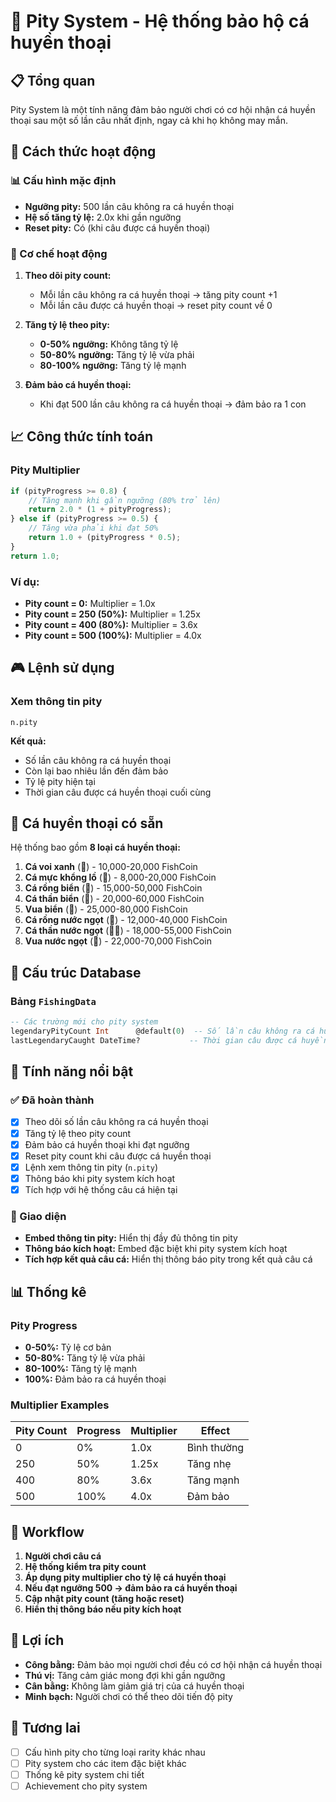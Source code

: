 # 🎣 Pity System - Hệ thống bảo hộ cá huyền thoại

## 📋 Tổng quan

Pity System là một tính năng đảm bảo người chơi có cơ hội nhận cá huyền thoại sau một số lần câu nhất định, ngay cả khi họ không may mắn.

## 🎯 Cách thức hoạt động

### 📊 Cấu hình mặc định
- **Ngưỡng pity:** 500 lần câu không ra cá huyền thoại
- **Hệ số tăng tỷ lệ:** 2.0x khi gần ngưỡng
- **Reset pity:** Có (khi câu được cá huyền thoại)

### 🔄 Cơ chế hoạt động

1. **Theo dõi pity count:**
   - Mỗi lần câu không ra cá huyền thoại → tăng pity count +1
   - Mỗi lần câu được cá huyền thoại → reset pity count về 0

2. **Tăng tỷ lệ theo pity:**
   - **0-50% ngưỡng:** Không tăng tỷ lệ
   - **50-80% ngưỡng:** Tăng tỷ lệ vừa phải
   - **80-100% ngưỡng:** Tăng tỷ lệ mạnh

3. **Đảm bảo cá huyền thoại:**
   - Khi đạt 500 lần câu không ra cá huyền thoại → đảm bảo ra 1 con

## 📈 Công thức tính toán

### Pity Multiplier
```typescript
if (pityProgress >= 0.8) {
    // Tăng mạnh khi gần ngưỡng (80% trở lên)
    return 2.0 * (1 + pityProgress);
} else if (pityProgress >= 0.5) {
    // Tăng vừa phải khi đạt 50%
    return 1.0 + (pityProgress * 0.5);
}
return 1.0;
```

### Ví dụ:
- **Pity count = 0:** Multiplier = 1.0x
- **Pity count = 250 (50%):** Multiplier = 1.25x
- **Pity count = 400 (80%):** Multiplier = 3.6x
- **Pity count = 500 (100%):** Multiplier = 4.0x

## 🎮 Lệnh sử dụng

### Xem thông tin pity
```
n.pity
```

**Kết quả:**
- Số lần câu không ra cá huyền thoại
- Còn lại bao nhiêu lần đến đảm bảo
- Tỷ lệ pity hiện tại
- Thời gian câu được cá huyền thoại cuối cùng

## 🐋 Cá huyền thoại có sẵn

Hệ thống bao gồm **8 loại cá huyền thoại:**

1. **Cá voi xanh** (🐳) - 10,000-20,000 FishCoin
2. **Cá mực khổng lồ** (🦑) - 8,000-20,000 FishCoin
3. **Cá rồng biển** (🐉) - 15,000-50,000 FishCoin
4. **Cá thần biển** (🧜) - 20,000-60,000 FishCoin
5. **Vua biển** (🔱) - 25,000-80,000 FishCoin
6. **Cá rồng nước ngọt** (🐉) - 12,000-40,000 FishCoin
7. **Cá thần nước ngọt** (🧜‍♂️) - 18,000-55,000 FishCoin
8. **Vua nước ngọt** (👑) - 22,000-70,000 FishCoin

## 🔧 Cấu trúc Database

### Bảng `FishingData`
```sql
-- Các trường mới cho pity system
legendaryPityCount Int      @default(0)  -- Số lần câu không ra cá huyền thoại
lastLegendaryCaught DateTime?           -- Thời gian câu được cá huyền thoại cuối cùng
```

## 🎯 Tính năng nổi bật

### ✅ Đã hoàn thành
- [x] Theo dõi số lần câu không ra cá huyền thoại
- [x] Tăng tỷ lệ theo pity count
- [x] Đảm bảo cá huyền thoại khi đạt ngưỡng
- [x] Reset pity count khi câu được cá huyền thoại
- [x] Lệnh xem thông tin pity (`n.pity`)
- [x] Thông báo khi pity system kích hoạt
- [x] Tích hợp với hệ thống câu cá hiện tại

### 🎨 Giao diện
- **Embed thông tin pity:** Hiển thị đầy đủ thông tin pity
- **Thông báo kích hoạt:** Embed đặc biệt khi pity system kích hoạt
- **Tích hợp kết quả câu cá:** Hiển thị thông báo pity trong kết quả câu cá

## 📊 Thống kê

### Pity Progress
- **0-50%:** Tỷ lệ cơ bản
- **50-80%:** Tăng tỷ lệ vừa phải
- **80-100%:** Tăng tỷ lệ mạnh
- **100%:** Đảm bảo ra cá huyền thoại

### Multiplier Examples
| Pity Count | Progress | Multiplier | Effect |
|------------|----------|------------|---------|
| 0 | 0% | 1.0x | Bình thường |
| 250 | 50% | 1.25x | Tăng nhẹ |
| 400 | 80% | 3.6x | Tăng mạnh |
| 500 | 100% | 4.0x | Đảm bảo |

## 🔄 Workflow

1. **Người chơi câu cá**
2. **Hệ thống kiểm tra pity count**
3. **Áp dụng pity multiplier cho tỷ lệ cá huyền thoại**
4. **Nếu đạt ngưỡng 500 → đảm bảo ra cá huyền thoại**
5. **Cập nhật pity count (tăng hoặc reset)**
6. **Hiển thị thông báo nếu pity kích hoạt**

## 🎯 Lợi ích

- **Công bằng:** Đảm bảo mọi người chơi đều có cơ hội nhận cá huyền thoại
- **Thú vị:** Tăng cảm giác mong đợi khi gần ngưỡng
- **Cân bằng:** Không làm giảm giá trị của cá huyền thoại
- **Minh bạch:** Người chơi có thể theo dõi tiến độ pity

## 🚀 Tương lai

- [ ] Cấu hình pity cho từng loại rarity khác nhau
- [ ] Pity system cho các item đặc biệt khác
- [ ] Thống kê pity system chi tiết
- [ ] Achievement cho pity system 